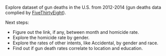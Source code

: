 Explore dataset of gun deaths in the U.S. from 2012-2014 (gun deaths data complied by [FiveThirtyEight](https://github.com/fivethirtyeight/guns-data)).

Next steps:

- Figure out the link, if any, between month and homicide rate.
- Explore the homicide rate by gender.
- Explore the rates of other intents, like Accidental, by gender and race.
- Find out if gun death rates correlate to location and education.